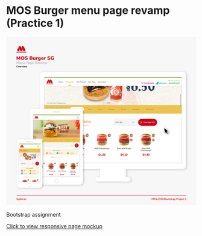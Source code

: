 # MOS Burger menu page revamp (Practice 1)

<img src="readme-img3.png">


Bootstrap assignment

<a href="https://harihaysrun.github.io/mos-burger-revamp-practice/">Click to view responsive page mockup</a>
